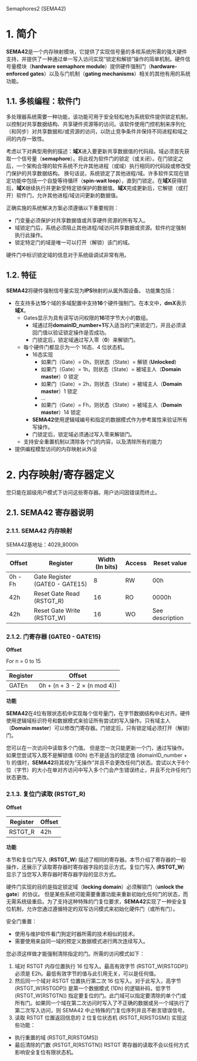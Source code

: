 <section id="title">Semaphores2 (SEMA42)</section>

# 1. 简介

**SEMA42**是一个内存映射模块，它提供了实现信号量的多核系统所需的强大硬件支持，并提供了一种通过单一写入访问实现“锁定和解锁”操作的简单机制。硬件信号量模块（**hardware semaphore module**）提供硬件强制门（**hardware-enforced gates**）以及与门机制（**gating mechanisms**）相关的其他有用的系统功能。

## 1.1. 多核编程：软件门

多处理器系统需要一种功能，该功能可用于安全轻松地为系统软件提供锁定机制，以控制对共享数据结构、共享硬件资源等的访问。该软件使用门控机制来序列化（和同步）对共享数据和/或资源的访问，以防止竞争条件并保持不同进程和域之间的内存一致性。

考虑以下对典型用例的描述：**域X**进入要更新共享数据值的代码段。域必须首先获取一个信号量（**semaphore**）。将此视为软件门的锁定（或关闭）。在门锁定之后，一个架构合理的软件系统不允许其他进程（或域）执行相同的代码段或修改受门保护的共享数据结构。 换句话说，系统锁定了其他进程/域。许多软件实现在锁定功能中包括一个自旋等待循环（**spin-wait loop**），直到门锁定。在**域X**获得锁后，**域X**继续执行并更新受特定锁保护的数据值。**域X**完成更新后，它解锁（或打开）软件门，允许其他进程/域访问更新的数据值。

正确实施的系统解决方案必须遵循以下重要规则：

* 门变量必须保护对共享数据值或共享硬件资源的所有写入。
* 域锁定门后，系统必须阻止其他进程/域访问共享数据或资源。软件约定强制执行此操作。
* 锁定特定门的域是唯一可以打开（解锁）该门的域。

硬件门中标识锁定域的信息对于系统级调试非常有用。

## 1.2. 特征

**SEMA42**将硬件强制信号量实现为**IPS**映射的从属外围设备。 功能集包括：

* 在支持多达**15**个域的多域配置中支持**16**个硬件强制门。在本文中，**dmX**表示**域X**。
  * Gates显示为具有读写访问权限的**16**项字节大小的数组。
    * 域通过将**domainID_number+1**写入适当的门来锁定门，并且必须读回门值以验证锁定操作是否成功。
    * 门锁定后，锁定域通过写入零（**0**）来解锁门。
  * 每个硬件门都显示为一个 16态、4 位状态机。
    * 16态实现
      * 如果门（Gate）= 0h，则状态（State）= 解锁 (**Unlocked**)
      * 如果门（Gate）= 1h，则状态（State）= 被域主人（**Domain master**）0 锁定 
      * 如果门（Gate）= 2h，则状态（State）= 被域主人（**Domain master**）1 锁定 
      * …
      * 如果门（Gate）= Fh，则状态（State）= 被域主人（**Domain master**）14 锁定
    * **SEMA42**使用逻辑域编号和指定的数据模式作为参考属性来验证所有写操作。
    * 门锁定后，锁定域必须通过写入零来解锁门。
  * 支持安全重置机制以清除各个门的内容，以及清除所有的能力
* 提供编程模型访问的内存映射从外设

# 2. 内存映射/寄存器定义

您只能在超级用户模式下访问这些寄存器。用户访问因错误而终止。

## 2.1. SEMA42 寄存器说明

### 2.1.1. SEMA42 内存映射

SEMA42基地址：4029_8000h

| Offset  | Register                       | Width (In bits) | Access | Reset value     |
| ------- | ------------------------------ | --------------- | ------ | --------------- |
| 0h - Fh | Gate Register (GATE0 - GATE15) | 8               | RW     | 00h             |
| 42h     | Reset Gate Read (RSTGT_R)      | 16              | RO     | 0000h           |
| 42h     | Reset Gate Write (RSTGT_W)     | 16              | WO     | See description |

### 2.1.2. 门寄存器 (GATE0 - GATE15)

**Offset**

For n = 0 to 15

| Register | Offset                       |
| -------- | ---------------------------- |
| GATEn    | 0h + (n + 3 - 2 × (n mod 4)) |

**功能**

**SEMA42**在4位有限状态机中实现每个信号量门，在字节数据结构中右对齐。硬件使用逻辑域标识符号和数据模式来验证所有尝试的写入操作。只有域主人（**Domain master**）可以修改门寄存器。门锁定后，只有锁定域必须打开（解锁）门。

您可以在一次访问中读取多个门值。 但是您一次只能更新一个门，通过写操作。 如果您尝试写入既不是解锁值 (00h) 也不是适当的锁定值 (domainID_number + 1) 的值时，**SEMA42**将其视为“无操作”并且不会更改任何门状态。尝试以大于8个位（字节）的大小在单对齐访问中写入多个门会产生错误终止，并且不允许任何门状态更改。

### 2.1.3. 复位门读取 (RSTGT_R)

**Offset**

| Register | Offset |
| -------- | ------ |
| RSTGT_R  | 42h    |

**功能**

本节和复位门写入 (**RSTGT_W**) 描述了相同的寄存器。本节介绍了寄存器的一般操作，还展示了读取寄存器时寄存器字段的显示方式。复位门写入 (**RSTGT_W**) 显示了当您写入寄存器时寄存器字段的显示方式。

硬件门实现的目的是指定锁定域（**locking domain**）必须解锁门（**unlock the gate**）的协议。 但是某些系统可能需要重置功能来重新初始化任何门的状态，而无需系统级重启。为了支持这种特殊的门复位要求，**SEMA42**实现了一种安全复位机制，允许您通过遵循特定的双写访问模式来初始化硬件门（或所有门）。

安全门重置：

* 使用与维护软件看门狗定时器所需的技术相似的技术。
* 需要使用来自同一域的预定义数据模式进行两次连续写入。

您必须这样做才能强制清除指定的门。所需的访问模式如下：

1. 域对 RSTGT 内存位置执行 16 位写入。最高有效字节 (RSTGT_W[RSTGDP]) 必须是 E2h。最低有效字节的值与此引用无关，可以是任何值。
2. 然后同一个域对 RSTGT 位置执行第二次 16 位写入。对于此写入，高字节 (RSTGT_W[RSTGDP]) 是第一个数据模式 (1Dh) 的逻辑补码，低字节 (RSTGT_W[RSTGTN]) 指定要复位的门。此门域可以指定要清除的单个门或所有门。如果同一个域在第二次访问时写入了不正确的数据或另一个域执行了第二次写入访问，则 SEMA42 中止特殊的门复位序列并且不断言错误信号。
3. 读取 RSTGT 位置返回信息的 2 位复位状态机 (RSTGT_R[RSTGSM])
  实现这些功能：
  * 执行重置的域 (RSTGT_R[RSTGMS])
  * 最后清除的门数 (RSTGT_R[RSTGTN])
  RSTGT 寄存器的读取不会以任何方式影响安全复位有限状态机。